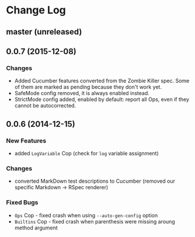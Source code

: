 # Change Log

## master (unreleased)

## 0.0.7 (2015-12-08)

### Changes

- Added Cucumber features converted from the Zombie Killer spec.
  Some of them are marked as pending because they don't work yet.
- SafeMode config removed, it is always enabled instead.
- StrictMode config added, enabled by default: report all Ops, even if they
  cannot be autocorrected.

## 0.0.6 (2014-12-15)

### New Features

- added `LogVariable` Cop (check for `log` variable assignment)

### Changes

- converted MarkDown test descriptions to Cucumber (removed our specific
  Markdown -> RSpec renderer)

### Fixed Bugs

- `Ops` Cop - fixed crash when using `--auto-gen-config` option
- `Builtins` Cop - fixed crash when parenthesis were missing aroung method argument
